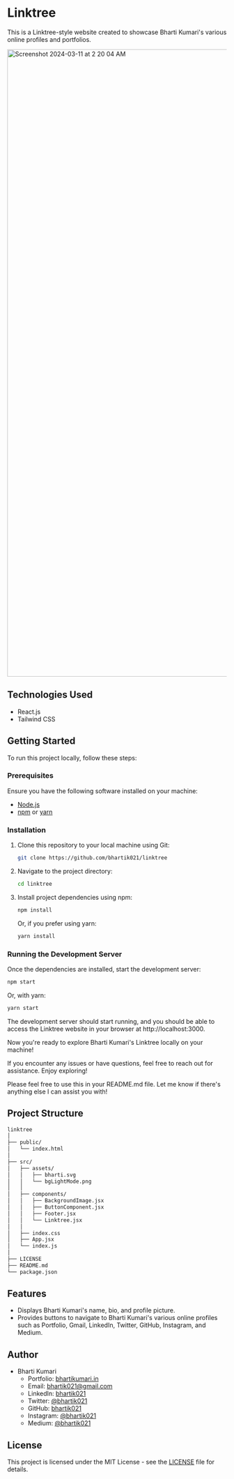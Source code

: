# Linktree
This is a Linktree-style website created to showcase Bharti Kumari's various online profiles and portfolios.

<img width="1440" alt="Screenshot 2024-03-11 at 2 20 04 AM" src="https://github.com/bhartik021/linktree/assets/75694208/63ee97f4-f9c8-4233-a73c-91d370ce80a0">

## Technologies Used

- React.js
- Tailwind CSS

## Getting Started

To run this project locally, follow these steps:

### Prerequisites

Ensure you have the following software installed on your machine:

- [Node.js](https://nodejs.org/)
- [npm](https://www.npmjs.com/) or [yarn](https://yarnpkg.com/)

### Installation

1. Clone this repository to your local machine using Git:

    ```bash
    git clone https://github.com/bhartik021/linktree
    ```

2. Navigate to the project directory:

    ```bash
    cd linktree
    ```

3. Install project dependencies using npm:

    ```bash
    npm install
    ```

   Or, if you prefer using yarn:

    ```bash
    yarn install
    ```

### Running the Development Server

Once the dependencies are installed, start the development server:

```bash
npm start
```

Or, with yarn:

```bash
yarn start
```

The development server should start running, and you should be able to access the Linktree website in your browser at http://localhost:3000.

Now you're ready to explore Bharti Kumari's Linktree locally on your machine!

If you encounter any issues or have questions, feel free to reach out for assistance. Enjoy exploring!

Please feel free to use this in your README.md file. Let me know if there's anything else I can assist you with!


## Project Structure

```bash
linktree
│
├── public/
│   └── index.html
│
├── src/
│   ├── assets/
│   │   ├── bharti.svg
│   │   └── bgLightMode.png
│   │
│   ├── components/
│   │   ├── BackgroundImage.jsx
│   │   ├── ButtonComponent.jsx
│   │   ├── Footer.jsx
│   │   └── Linktree.jsx
│   │
│   ├── index.css
│   ├── App.jsx
│   └── index.js
│
├── LICENSE
├── README.md
└── package.json
```


## Features

- Displays Bharti Kumari's name, bio, and profile picture.
- Provides buttons to navigate to Bharti Kumari's various online profiles such as Portfolio, Gmail, LinkedIn, Twitter, GitHub, Instagram, and Medium.

## Author

- Bharti Kumari
  - Portfolio: [bhartikumari.in](https://www.bhartikumari.in/)
  - Email: [bhartik021@gmail.com](mailto:bhartik021@gmail.com)
  - LinkedIn: [bhartik021](https://www.linkedin.com/in/bhartik021/)
  - Twitter: [@bhartik021](https://twitter.com/bhartik021)
  - GitHub: [bhartik021](https://github.com/bhartik021)
  - Instagram: [@bhartik021](https://www.instagram.com/bhartik021/)
  - Medium: [@bhartik021](https://medium.com/@bhartik021)

## License

This project is licensed under the MIT License - see the [LICENSE](LICENSE) file for details.

